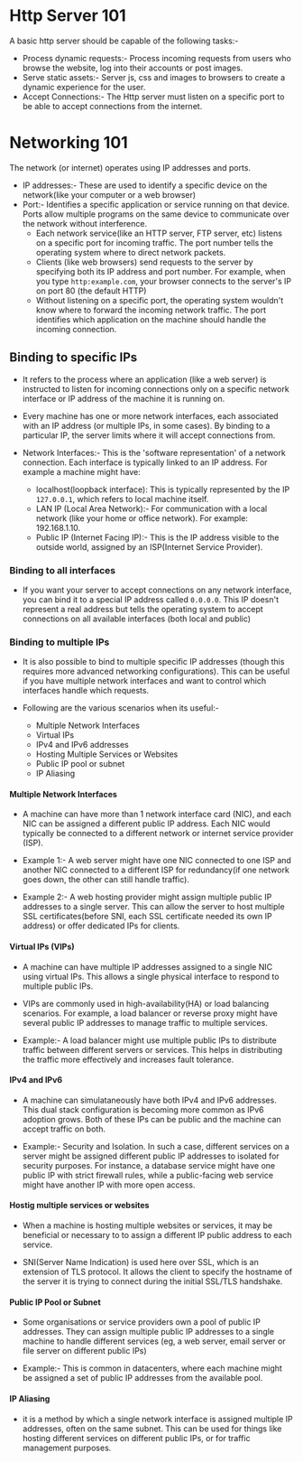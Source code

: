 # Http Server 101

A basic http server should be capable of the following tasks:-
* Process dynamic requests:- Process incoming requests from users who browse the website, log into their accounts or post images.
* Serve static assets:- Server js, css and images to browsers to create a dynamic experience for the user.
* Accept Connections:- The Http server must listen on a specific port to be able to accept connections from the internet.

# Networking 101

The network (or internet) operates using IP addresses and ports.
* IP addresses:- These are used to identify a specific device on the network(like your computer or a web browser)
* Port:- Identifies a specific application or service running on that device. Ports allow multiple programs on the same device to communicate over the network without interference.
    - Each network service(like an HTTP server, FTP server, etc) listens on a specific port for incoming traffic. The port number tells the operating system where to direct network packets.
    - Clients (like web browsers) send requests to the server by specifying both its IP address and port number. For example, when you type `http:example.com`, your browser connects to the server's IP on port 80 (the default HTTP)
    - Without listening on a specific port, the operating system wouldn't know where to forward the incoming network traffic. The port identifies which application on the machine should handle the incoming connection.

## Binding to specific IPs

* It refers to the process where an application (like a web server) is instructed to listen for incoming connections only on a specific network interface or IP address of the machine it is running on.
* Every machine has one or more network interfaces, each associated with an IP address (or multiple IPs, in some cases). By binding to a particular IP, the server limits where it will accept connections from.

* Network Interfaces:- This is the 'software representation' of a network connection. Each interface is typically linked to an IP address. For example a machine might have:
    - localhost(loopback interface): This is typically represented by the IP `127.0.0.1`, which refers to local machine itself.
    - LAN IP (Local Area Network):- For communication with a local network (like your home or office network). For example: 192.168.1.10.
    - Public IP (Internet Facing IP):- This is the IP address visible to the outside world, assigned by an ISP(Internet Service Provider).

### Binding to all interfaces

* If you want your server to accept connections on any network interface, you can bind it to a special IP address called `0.0.0.0`. This IP doesn't represent a real address but tells the operating system to accept connections on all available interfaces (both local and public)

### Binding to multiple IPs

* It is also possible to bind to multiple specific IP addresses (though this requires more advanced networking configurations). This can be useful if you have multiple network interfaces and want to control which interfaces handle which requests.

* Following are the various scenarios when its useful:-
    - Multiple Network Interfaces
    - Virtual IPs
    - IPv4 and IPv6 addresses
    - Hosting Multiple Services or Websites
    - Public IP pool or subnet
    - IP Aliasing

#### Multiple Network Interfaces

* A machine can have more than 1 network interface card (NIC), and each NIC can be assigned a different public IP address. Each NIC would typically be connected to a different network or internet service provider (ISP). 

* Example 1:- A web server might have one NIC connected to one ISP and another NIC connected to a different ISP for redundancy(if one network goes down, the other can still handle traffic).

* Example 2:- A web hosting provider might assign multiple public IP addresses to a single server. This can allow the server to host multiple SSL certificates(before SNI, each SSL certificate needed its own IP address) or offer dedicated IPs for clients.

#### Virtual IPs (VIPs)

* A machine can have multiple IP addresses assigned to a single NIC using virtual IPs. This allows a single physical interface to respond to multiple public IPs.

* VIPs are commonly used in high-availability(HA) or load balancing scenarios. For example, a load balancer or reverse proxy might have several public IP addresses to manage traffic to multiple services.  

* Example:- A load balancer might use multiple public IPs to distribute traffic between different servers or services. This helps in distributing the traffic more effectively and increases fault tolerance.

#### IPv4 and IPv6

* A machine can simulataneously have both IPv4 and IPv6 addresses. This dual stack configuration is becoming more common as IPv6 adoption grows. Both of these IPs can be public and the machine can accept traffic on both.

* Example:- Security and Isolation. In such a case, different services on a server might be assigned different public IP addresses to isolated for security purposes. For instance, a database service might have one public IP with strict firewall rules, while a public-facing web service might have another IP with more open access.

#### Hostig multiple services or websites 

* When a machine is hosting multiple websites or services, it may be beneficial or necessary to to assign a different IP public address to each service.

* SNI(Server Name Indication) is used here over SSL, which is an extension of TLS protocol. It allows the client to specify the hostname of the server it is trying to connect during the initial SSL/TLS handshake.

#### Public IP Pool or Subnet

* Some organisations or service providers own a pool of public IP addresses. They can assign multiple public IP addresses to a single machine to handle different services (eg, a web server, email server or file server on different public IPs) 

* Example:- This is common in datacenters, where each machine might be assigned a set of public IP addresses from the available pool.

#### IP Aliasing

* it is a method by which a single network interface is assigned multiple IP addresses, often on the same subnet. This can be used for things like hosting different services on different public IPs, or for traffic management purposes.
